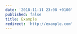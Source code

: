 ```yaml
---
date: '2018-11-11 23:08 +0100'
published: false
title: Example
redirect: 'http://example.com'
---
```


